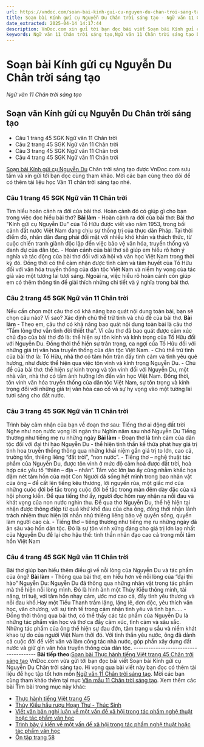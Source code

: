 ```yaml
---
url: https://vndoc.com/soan-bai-kinh-gui-cu-nguyen-du-chan-troi-sang-tao-305150
title: Soạn bài Kính gửi cụ Nguyễn Du Chân trời sáng tạo - Ngữ văn 11 Chân trời sáng tạo - VnDoc.com
date_extracted: 2025-04-14 14:17:44
description: VnDoc.com xin gửi tới bạn đọc bài viết Soạn bài Kính gửi cụ Nguyễn Du Chân trời sáng tạo. Mời các bạn cùng tham khảo chi tiết.
keywords: Ngữ văn 11 Chân trời sáng tạo,Ngữ văn 11 Chân trời sáng tạo bài Kính gửi cụ Nguyễn Du,Soạn văn 11 Chân trời sáng tạo,văn 11 Chân trời sáng tạo,soạn văn 11 Chân trời,ngữ văn 11 Chân trời,Soạn bài Kính gửi cụ Nguyễn Du Chân trời sáng tạo,Soạn bài Kính gửi cụ Nguyễn Du,Soạn văn Kính gửi cụ Nguyễn Du,Kính gửi cụ Nguyễn Du
---
```


# Soạn bài Kính gửi cụ Nguyễn Du Chân trời sáng tạo
 _Ngữ văn 11 Chân trời sáng tạo_
## Soạn văn Kính gửi cụ Nguyễn Du Chân trời sáng tạo
  * Câu 1 trang 45 SGK Ngữ văn 11 Chân trời
  * Câu 2 trang 45 SGK Ngữ văn 11 Chân trời
  * Câu 3 trang 45 SGK Ngữ văn 11 Chân trời
  * Câu 4 trang 45 SGK Ngữ văn 11 Chân trời

[Soạn bài Kính gửi cụ Nguyễn Du](<https://vndoc.com/soan-bai-kinh-gui-cu-nguyen-du-chan-troi-sang-tao-305150>) Chân trời sáng tạo được VnDoc.com sưu tầm và xin gửi tới bạn đọc cùng tham khảo. Mời các bạn cùng theo dõi để có thêm tài liệu học Văn 11 chân trời sáng tạo nhé.
### Câu 1 trang 45 SGK Ngữ văn 11 Chân trời
Tìm hiểu hoàn cảnh ra đời của bài thơ. Hoàn cảnh đó có giúp gì cho bạn trong việc đọc hiểu bài thơ?
**Bài làm**
\- Hoàn cảnh ra đời của bài thơ: Bài thơ "Kính gửi cụ Nguyễn Du" của Tố Hữu được viết vào năm 1953, trong bối cảnh đất nước Việt Nam đang chịu sự thống trị của thực dân Pháp. Tại thời điểm đó, nhân dân đang phải đối mặt với nhiều khó khăn và thách thức, từ cuộc chiến tranh giành độc lập đến việc bảo vệ văn hóa, truyền thống và danh dự của dân tộc.
\- Hoàn cảnh của bài thơ sẽ giúp em hiểu rõ hơn ý nghĩa và tác động của bài thơ đối với xã hội và văn học Việt Nam trong thời kỳ đó. Đồng thời có thể cảm nhận được tình cảm và tâm huyết của Tố Hữu đối với văn hóa truyền thống của dân tộc Việt Nam và niềm hy vọng của tác giả vào một tương lai tươi sáng. Ngoài ra, việc hiểu rõ hoàn cảnh còn giúp em có thêm thông tin để giải thích những chi tiết và ý nghĩa trong bài thơ.
### Câu 2 trang 45 SGK Ngữ văn 11 Chân trời
Nếu cần chọn một câu thơ có khả năng bao quát nội dung toàn bài, bạn sẽ chọn câu nào? Vì sao? Xác định chủ thể trữ tình và chủ đề của bài thơ.
**Bài làm**
\- Theo em, câu thơ có khả năng bao quát nội dung toàn bài là câu thơ “Tấm lòng thơ vẫn tình đời thiết tha”. Vì câu thơ đã bao quát được cảm xúc chủ đạo của bài thơ đó là: thể hiện sự tôn kính và kính trọng của Tố Hữu đối với Nguyễn Du. Đồng thời thể hiện sự trân trọng, ca ngợi của Tố Hữu đối với những giá trị văn hóa truyền thống của dân tộc Việt Nam.
\- Chủ thể trữ tình của bài thơ là: Tố Hữu, nhà thơ có tâm hồn tràn đầy tình cảm và tình yêu quê hương, như được thể hiện qua việc tôn vinh và kính trọng Nguyễn Du.
\- Chủ đề của bài thơ: thể hiện sự kính trọng và tôn vinh đối với Nguyễn Du, một nhà văn, nhà thơ có tầm ảnh hưởng lớn đến văn học Việt Nam. Đồng thời, tôn vinh văn hóa truyền thống của dân tộc Việt Nam, sự tôn trọng và kính trọng đối với những giá trị văn hóa cao cổ và sự hy vọng vào một tương lai tươi sáng cho đất nước.
### Câu 3 trang 45 SGK Ngữ văn 11 Chân trời
Trình bày cảm nhận của bạn về đoạn thơ sau:
Tiếng thơ ai động đất trời
Nghe như non nước vọng lời ngàn thu
Nghìn năm sau nhớ Nguyễn Du
Tiếng thương như tiếng mẹ ru những ngày
**Bài làm**
\- Đoạn thơ là tình cảm của dân tộc đối với đại thi hào Nguyễn Du - thể hiện tinh thần kế thừa phát huy giá trị tinh hoa truyền thống thông qua những khái niệm gắn giá trị to lớn, cao cả, trường tồn, thiêng liêng “đất trời”, “non nước”.
\- Tiếng thơ – nghệ thuật tác phẩm của Nguyễn Du, được tôn vinh ở mức độ cảm hoá được đất trời, hoà hợp các yếu tố “thiên – địa – nhân”. Tầm vóc lớn lao ấy cũng nhằm khắc họa đậm nét tâm hồn của một Con Người đã sống hết mình trong bao nhân vật của ông – để cất lên tiếng kêu thương, lời nguyền rủa, một giấc mơ của những cuộc đời bế tắc trong cuộc đời bế tắc trong màn đêm dày đặc của xã hội phong kiến. Để qua tiếng thơ ấy, người đọc hôm nay nhận ra nỗi đau và khát vọng của non nước nghìn thu. Để qua thơ Nguyễn Du, thế hệ hiện tại nhận được thông điệp từ quá khứ khổ đau của cha ông, đồng thời nhận lãnh trách nhiệm thực hiện lời nhắn nhủ thiêng liêng bảo vệ quyền sống, quyền làm người cao cả.
\- Tiếng thơ – tiếng thương như tiếng mẹ ru những ngày đã ăn sâu vào hồn dân tộc. Đó là sự tôn vinh xứng đáng cho giá trị lớn lao nhất của Nguyễn Du để lại cho hậu thế: tinh thần nhân đạo cao cả trong mỗi tâm hồn Việt Nam
### Câu 4 trang 45 SGK Ngữ văn 11 Chân trời
Bài thơ giúp bạn hiểu thêm điều gì về nỗi lòng của Nguyễn Du và tác phẩm của ông?
**Bài làm**
\- Thông qua bài thơ, em hiểu hơn về nỗi lòng của “đại thi hào” Nguyễn Du: Nguyễn Du đã thông qua những nhân vật trong tác phẩm mà thể hiện nỗi lòng mình. Đó là hình ảnh một Thúy Kiều thông minh, tài năng, trí tuệ, với tâm hồn nhạy cảm, ước mơ cao cả, đầy tình yêu thương và nỗi đau khổ.Hay một Tiểu Thanh trầm lặng, lặng lẽ, đơn độc, yêu thích văn học, văn chương, với sự tinh tế trong cảm nhận tình yêu và tình bạn…..
\- Đồng thời thông qua bài thơ, có thể thấy các tác phẩm của Nguyễn Du là những tác phẩm văn học và thơ ca đầy cảm xúc, tình cảm và sâu sắc. Những tác phẩm của ông thể hiện sự đau đớn, tâm trạng u sầu và niềm khát khao tự do của người Việt Nam thời đó. Với tinh thần yêu nước, ông đã dành cả cuộc đời để viết văn và làm công tác nhà nước, góp phần xây dựng đất nước và giữ gìn văn hóa truyền thống của dân tộc.
\--------------------------------------
**Bài tiếp theo:**[Soạn bài Thực hành tiếng Việt trang 45 Chân trời sáng tạo](<https://vndoc.com/soan-bai-thuc-hanh-tieng-viet-trang-45-chan-troi-sang-tao-bai-7-305159>)
VnDoc.com vừa gửi tới bạn đọc bài viết Soạn bài Kính gửi cụ Nguyễn Du Chân trời sáng tạo. Hi vọng qua bài viết này bạn đọc có thêm tài liệu để học tập tốt hơn môn [Ngữ văn 11 Chân trời sáng tạo](<https://vndoc.com/ngu-van-11-chan-troi-sang-tao>). Mời các bạn cùng tham khảo thêm tại mục [Văn mẫu 11 Chân trời sáng tạo](<https://vndoc.com/van-mau-lop-11-chan-troi-sang-tao>).
Xem thêm các bài Tìm bài trong mục này khác:
  * [Thực hành tiếng Việt trang 45](</soan-bai-thuc-hanh-tieng-viet-trang-45-chan-troi-sang-tao-bai-7-305159>)
  * [Thúy Kiều hầu rượu Hoạn Thư - Thúc Sinh](</soan-bai-thuy-kieu-hau-ruou-hoan-thu-thuc-sinh-chan-troi-sang-tao-305199>)
  * [Viết văn bản nghị luận về một vấn đề xã hội trong tác phẩm nghệ thuật hoặc tác phẩm văn học](</soan-bai-viet-van-ban-nghi-luan-ve-mot-van-de-xa-hoi-trong-tac-pham-nghe-thuat-hoac-tac-pham-van-hoc-chan-troi-305201>)
  * [Trình bày ý kiến về một vấn đề xã hội trong tác phẩm nghệ thuật hoặc tác phẩm văn học](</soan-bai-trinh-bay-y-kien-ve-mot-van-de-xa-hoi-trong-tac-pham-nghe-thuat-hoac-tac-pham-van-hoc-chan-troi-305215>)
  * [Ôn tập trang 58](</soan-bai-on-tap-trang-58-chan-troi-sang-tao-305269>)

